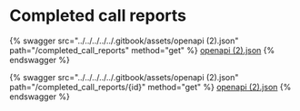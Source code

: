 # Completed call reports

{% swagger src="../../../../../.gitbook/assets/openapi (2).json" path="/completed_call_reports" method="get" %}
[openapi (2).json](<../../../../../.gitbook/assets/openapi (2).json>)
{% endswagger %}

{% swagger src="../../../../../.gitbook/assets/openapi (2).json" path="/completed_call_reports/{id}" method="get" %}
[openapi (2).json](<../../../../../.gitbook/assets/openapi (2).json>)
{% endswagger %}
